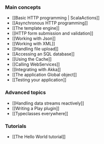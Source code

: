 ### Main concepts

- [[Basic HTTP programming | ScalaActions]]
- [[Asynchronous HTTP programming]]
- [[The template engine]]
- [[HTTP form submission and validation]]
- [[Working with Json]]
- [[Working with XML]]
- [[Handling file upload]]
- [[Accessing an SQL database]]
- [[Using the Cache]]
- [[Calling WebServices]]
- [[Integrating with Akka]]
- [[The application Global object]]
- [[Testing your application]]

### Advanced topics

- [[Handling data streams reactively]]
- [[Writing a Play plugin]]
- [[Typeclasses everywhere]]

### Tutorials

- [[The Hello World tutorial]]